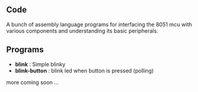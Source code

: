 ## Code

A bunch of assembly language programs for interfacing the 8051 mcu with various
components and understanding its basic peripherals.

## Programs

- **blink** : Simple blinky
- **blink-button** : blink led when button is pressed (polling)

more coming soon ...
